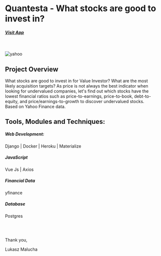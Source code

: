 # Quantesta - What stocks are good to invest in?

##### [Visit App](https://lukaszmalucha.github.io/forex-Frontend/)

<br>

![yahoo](https://user-images.githubusercontent.com/26208598/83607258-cc42b500-a572-11ea-853e-fb04f433a314.PNG)
<br>

## Project Overview

What stocks are good to invest in for Value Investor? What are the most likely acquisition targets? As price is not always the best indicator when looking for undervalued companies, let's find out which stocks have the lowest financial ratios such as price-to-earnings, price-to-book, debt-to-equity, and price/earnings-to-growth to discover undervalued stocks. Based on Yahoo Finance data.



## Tools, Modules and Techniques:


##### Web Development:

Django | Docker | Heroku |  Materialize 

##### JavaScript

Vue Js | Axios

##### Financial Data

yfinance

##### Database

Postgres

<br><br>

Thank you,

Lukasz Malucha
